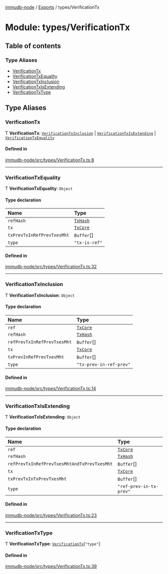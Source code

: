 [immudb-node](../README.md) / [Exports](../modules.md) / types/VerificationTx

# Module: types/VerificationTx

## Table of contents

### Type Aliases

- [VerificationTx](types_VerificationTx.md#verificationtx)
- [VerificationTxEquality](types_VerificationTx.md#verificationtxequality)
- [VerificationTxInclusion](types_VerificationTx.md#verificationtxinclusion)
- [VerificationTxIsExtending](types_VerificationTx.md#verificationtxisextending)
- [VerificationTxType](types_VerificationTx.md#verificationtxtype)

## Type Aliases

### VerificationTx

Ƭ **VerificationTx**: [`VerificationTxInclusion`](types_VerificationTx.md#verificationtxinclusion) \| [`VerificationTxIsExtending`](types_VerificationTx.md#verificationtxisextending) \| [`VerificationTxEquality`](types_VerificationTx.md#verificationtxequality)

#### Defined in

[immudb-node/src/types/VerificationTx.ts:8](https://github.com/codenotary/immudb-node/blob/fe12060/immudb-node/src/types/VerificationTx.ts#L8)

___

### VerificationTxEquality

Ƭ **VerificationTxEquality**: `Object`

#### Type declaration

| Name | Type |
| :------ | :------ |
| `refHash` | [`TxHash`](types_Tx.md#txhash) |
| `tx` | [`TxCore`](types_Tx.md#txcore) |
| `txPrevTxInRefPrevTxesMht` | `Buffer`[] |
| `type` | ``"tx-is-ref"`` |

#### Defined in

[immudb-node/src/types/VerificationTx.ts:32](https://github.com/codenotary/immudb-node/blob/fe12060/immudb-node/src/types/VerificationTx.ts#L32)

___

### VerificationTxInclusion

Ƭ **VerificationTxInclusion**: `Object`

#### Type declaration

| Name | Type |
| :------ | :------ |
| `ref` | [`TxCore`](types_Tx.md#txcore) |
| `refHash` | [`TxHash`](types_Tx.md#txhash) |
| `refPrevTxInRefPrevTxesMht` | `Buffer`[] |
| `tx` | [`TxCore`](types_Tx.md#txcore) |
| `txPrevInRefPrevTxesMht` | `Buffer`[] |
| `type` | ``"tx-prev-in-ref-prev"`` |

#### Defined in

[immudb-node/src/types/VerificationTx.ts:14](https://github.com/codenotary/immudb-node/blob/fe12060/immudb-node/src/types/VerificationTx.ts#L14)

___

### VerificationTxIsExtending

Ƭ **VerificationTxIsExtending**: `Object`

#### Type declaration

| Name | Type |
| :------ | :------ |
| `ref` | [`TxCore`](types_Tx.md#txcore) |
| `refHash` | [`TxHash`](types_Tx.md#txhash) |
| `refPrevTxInRefPrevTxesMhtAndTxPrevTxesMht` | `Buffer`[] |
| `tx` | [`TxCore`](types_Tx.md#txcore) |
| `txPrevTxInTxPrevTxesMht` | `Buffer`[] |
| `type` | ``"ref-prev-in-tx-prev"`` |

#### Defined in

[immudb-node/src/types/VerificationTx.ts:23](https://github.com/codenotary/immudb-node/blob/fe12060/immudb-node/src/types/VerificationTx.ts#L23)

___

### VerificationTxType

Ƭ **VerificationTxType**: [`VerificationTx`](types_VerificationTx.md#verificationtx)[``"type"``]

#### Defined in

[immudb-node/src/types/VerificationTx.ts:39](https://github.com/codenotary/immudb-node/blob/fe12060/immudb-node/src/types/VerificationTx.ts#L39)
